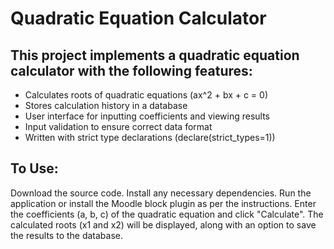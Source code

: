 # Quadratic Equation Calculator

## This project implements a quadratic equation calculator with the following features:

* Calculates roots of quadratic equations (ax^2 + bx + c = 0)
* Stores calculation history in a database
* User interface for inputting coefficients and viewing results
* Input validation to ensure correct data format
* Written with strict type declarations (declare(strict_types=1))

## To Use:

Download the source code.
Install any necessary dependencies.
Run the application or install the Moodle block plugin as per the instructions.
Enter the coefficients (a, b, c) of the quadratic equation and click "Calculate".
The calculated roots (x1 and x2) will be displayed, along with an option to save the results to the database.
